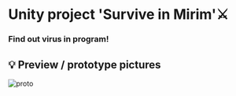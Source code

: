 # Unity project 'Survive in Mirim'⚔
### Find out virus in program!
## 💡 Preview / prototype pictures
![proto](https://user-images.githubusercontent.com/53461080/93239626-051f3680-f7be-11ea-8196-374d4302549d.png)
